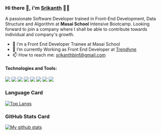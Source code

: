 ### Hi there 👋, i'm <a href='https://ssrikanth4c.github.io/'>Srikanth</a> 👨‍💻
<p>A passionate Software Developer trained in Front-End Development, Data Structure and Algorithm at <b>Masai School</b> Intensive Bootcamp. Looking forward to join a company where I shall be able to contribute towards individual and company's growth.
</p>

<!--
**Ssrikanth4c/Ssrikanth4c** is a ✨ _special_ ✨ repository because its `README.md` (this file) appears on your GitHub profile.
-->
- 🌱 i'm a Front End Developer Trainee at Masai School
- 🔭 I’m currently Working as Front End Developer at  <a href='https://trendlyne.com/'> Trendlyne </a>
- 📫 How to reach me: srikanthbinf@gmail.com

#### Technologies and Tools:

<p>
  <img src="https://img.shields.io/badge/html5%20-%23E34F26.svg?&style=for-the-badge&logo=html5&logoColor=white"/>
  <img src="https://img.shields.io/badge/css3%20-%231572B6.svg?&style=for-the-badge&logo=css3&logoColor=white"/>
  <img src="https://img.shields.io/badge/bootstrap%20-%23563D7C.svg?&style=for-the-badge&logo=bootstrap&logoColor=white"/>
  <img src="https://img.shields.io/badge/javascript%20-%23323330.svg?&style=for-the-badge&logo=javascript&logoColor=%23F7DF1E"/>
  <img src="https://img.shields.io/badge/react%20-%2320232a.svg?&style=for-the-badge&logo=react&logoColor=%2361DAFB"/>
  <img src="https://img.shields.io/badge/redux%20-%23593d88.svg?&style=for-the-badge&logo=redux&logoColor=white"/>
  <img src="https://img.shields.io/badge/npm%20-%231572B6.svg?&style=for-the-badge&logo=npm&logoColor=white"/>
  <img src="https://img.shields.io/badge/slack%20-%23E34F26.svg?&style=for-the-badge&logo=slack&logoColor=black"/>
  </p>

### Language Card
[![Top Langs](https://github-readme-stats.vercel.app/api/top-langs/?username=Ssrikanth4c&layout=compact)](https://github.com/Ssrikanth4c/)
### GitHub Stats Card
[![My github stats](https://github-readme-stats.vercel.app/api?username=Ssrikanth4c&show_icons=true&theme=tokyonight&count_private=true&include_all_commits=true&hide=prs&show_owner=true)](https://github.com/Ssrikanth4c/)
<!--
#### Pinned
[![ReadMe Card](https://github-readme-stats.vercel.app/api/pin/?username=Ssrikanth4c&repo=redux-shopping-cart)](https://github.com/Ssrikanth4c/redux-shopping-cart)
[![ReadMe Card](https://github-readme-stats.vercel.app/api/pin/?username=lalithakunchala&repo=jsonToCSv)](https://github.com/lalithakunchala/jsonToCSv)
[![ReadMe Card](https://github-readme-stats.vercel.app/api/pin/?username=Ssrikanth4c&repo=masai-week-4)](https://github.com/Ssrikanth4c/masai-week-4/tree/master/week_4)
-->
